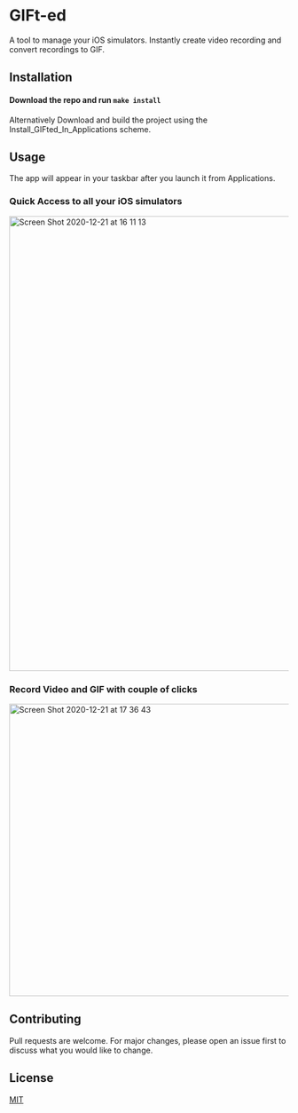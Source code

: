 # GIFt-ed

A tool to manage your iOS simulators. Instantly create video recording and convert recordings to GIF.

## Installation
#### Download the repo and run `make install`

Alternatively
Download and build the project using the Install_GIFted_In_Applications scheme.

## Usage

The app will appear in your taskbar after you launch it from Applications.

### Quick Access to all your iOS simulators
<img width="820" alt="Screen Shot 2020-12-21 at 16 11 13" src="https://user-images.githubusercontent.com/7418471/102828515-f21a9480-43b2-11eb-93d9-055b0e179d77.png">

### Record Video and GIF with couple of clicks
<img width="527" alt="Screen Shot 2020-12-21 at 17 36 43" src="https://user-images.githubusercontent.com/7418471/102828614-1e361580-43b3-11eb-9938-86499e82b7e0.png">


## Contributing
Pull requests are welcome. For major changes, please open an issue first to discuss what you would like to change.


## License
[MIT](https://choosealicense.com/licenses/mit/)
